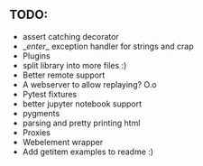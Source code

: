 TODO:
---

- assert catching decorator
- \__enter__ exception handler for strings and crap
- Plugins
- split library into more files :)
- Better remote support
- A webserver to allow replaying? O.o
- Pytest fixtures
- better jupyter notebook support
- pygments
- parsing and pretty printing html
- Proxies
- Webelement wrapper
- Add getitem examples to readme :)